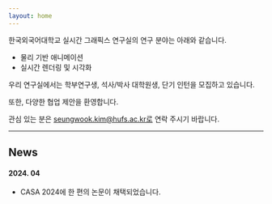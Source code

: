 ```yaml
---
layout: home
---
```


한국외국어대학교 실시간 그래픽스 연구실의 연구 분야는 아래와 같습니다.
* 물리 기반 애니메이션
* 실시간 렌더링 및 시각화

우리 연구실에서는 학부연구생, 석사/박사 대학원생, 단기 인턴을 모집하고 있습니다.

또한, 다양한 협업 제안을 환영합니다.

관심 있는 분은 seungwook.kim@hufs.ac.kr로 연락 주시기 바랍니다.

<hr>

## News

#### 2024. 04
* CASA 2024에 한 편의 논문이 채택되었습니다.

